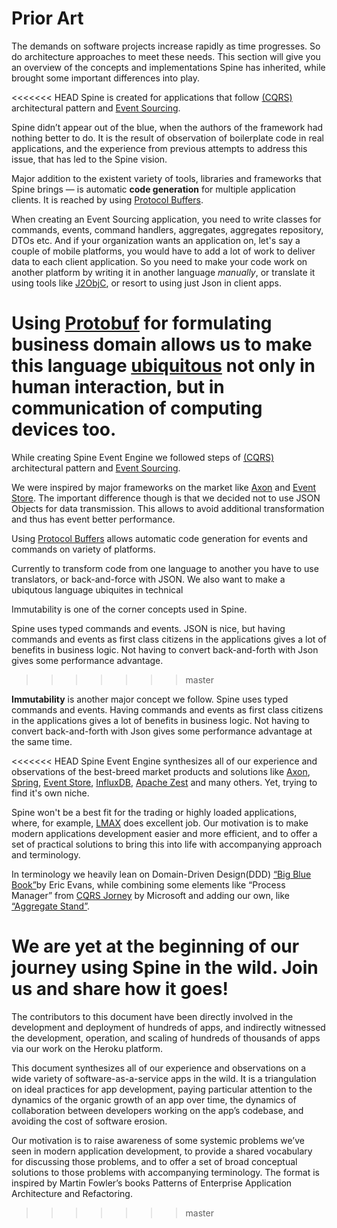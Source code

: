 # Prior Art

The demands on software projects increase rapidly as time progresses. So do architecture approaches to meet these needs.
This section will give you an overview of the concepts and implementations Spine has inherited, while brought some important differences into play.

<<<<<<< HEAD
Spine is created for applications that follow [(CQRS)](http://martinfowler.com/bliki/CQRS.html) architectural pattern and [Event Sourcing](http://martinfowler.com/eaaDev/EventSourcing.html).

Spine didn’t appear out of the blue, when the authors of the framework had nothing better to do. It is the result of observation of boilerplate code in real applications, and the experience from previous attempts to address this issue, that has led to the Spine vision.

Major addition to the existent variety of tools, libraries and frameworks that Spine brings — is automatic **code generation** for multiple application clients. It is reached by using [Protocol Buffers](https://developers.google.com/protocol-buffers/docs/overview).

When creating an Event Sourcing application, you need to write classes for commands, events, command handlers, aggregates, aggregates repository, DTOs etc.
And if your organization wants an application on, let's say a couple of mobile platforms, you would have to add a lot of work to deliver data to each client application.
So you need to make your code work on another platform by writing it in another language *manually*, or translate it using tools like [J2ObjC](http://j2objc.org/), or resort to using just Json in client apps.

Using [Protobuf](https://developers.google.com/protocol-buffers/docs/overview) for formulating business domain allows us
 to make this language [ubiquitous](http://martinfowler.com/bliki/UbiquitousLanguage.html) not only in human interaction, but in communication of computing devices too.
=======
While creating Spine Event Engine we followed steps of [(CQRS)](http://martinfowler.com/bliki/CQRS.html) architectural pattern and [Event Sourcing](http://martinfowler.com/eaaDev/EventSourcing.html). 

We were inspired by major frameworks on the market like [Axon](http://www.axonframework.org/) and [Event Store](https://geteventstore.com/). 
The important difference though is that we decided not to use JSON Objects for data transmission. This allows to avoid additional transformation and thus has event better performance. 

Using [Protocol Buffers](https://developers.google.com/protocol-buffers/docs/overview) allows automatic code generation for events and commands on variety of platforms.

Currently to transform code from one language to another you have to use translators, or back-and-force with JSON. We also want to make a ubiqutous language ubiquites in technical
 
Immutability is one of the corner concepts used in Spine. 

Spine uses typed commands and events. JSON is nice, but having commands and events as first class citizens in the applications gives a lot of benefits in business logic. Not having to convert back-and-forth with Json gives some performance advantage.







>>>>>>> master

**Immutability** is another major concept we follow.
Spine uses typed commands and events. Having commands and events as first class citizens in the applications gives a lot of benefits in business logic. Not having to convert back-and-forth with Json gives some performance advantage at the same time.

<<<<<<< HEAD
 Spine Event Engine synthesizes all of our experience and observations of the best-breed market products and solutions like [Axon](http://www.axonframework.org/), [Spring](https://spring.io/), [Event Store](https://geteventstore.com/), [InfluxDB](https://influxdata.com/), [Apache Zest](https://zest.apache.org/) and many others. Yet, trying to find it's own niche.

 Spine won't be a best fit for the trading or highly loaded applications, where, for example, [LMAX](https://www.lmax.com/) does excellent job. Our motivation is to make modern applications development easier and more efficient, and to offer a set of practical solutions to bring this into life with accompanying approach and terminology.

In terminology we heavily lean on Domain-Driven Design(DDD) [“Big Blue Book”](http://www.amazon.com/Domain-Driven-Design-Tackling-Complexity-Software/dp/0321125215)by Eric Evans, while combining some elements like “Process Manager” from [CQRS Jorney](https://msdn.microsoft.com/en-us/library/jj554200.aspx) by Microsoft and adding our own, like [“Aggregate Stand”](concepts.md).

We are yet at the beginning of our journey using Spine in the wild. Join us and share how it goes!
=======
The contributors to this document have been directly involved in the development and deployment of hundreds of apps, and indirectly witnessed the development, operation, and scaling of hundreds of thousands of apps via our work on the Heroku platform.

This document synthesizes all of our experience and observations on a wide variety of software-as-a-service apps in the wild. It is a triangulation on ideal practices for app development, paying particular attention to the dynamics of the organic growth of an app over time, the dynamics of collaboration between developers working on the app’s codebase, and avoiding the cost of software erosion.

Our motivation is to raise awareness of some systemic problems we’ve seen in modern application development, to provide a shared vocabulary for discussing those problems, and to offer a set of broad conceptual solutions to those problems with accompanying terminology. The format is inspired by Martin Fowler’s books Patterns of Enterprise Application Architecture and Refactoring.
>>>>>>> master
